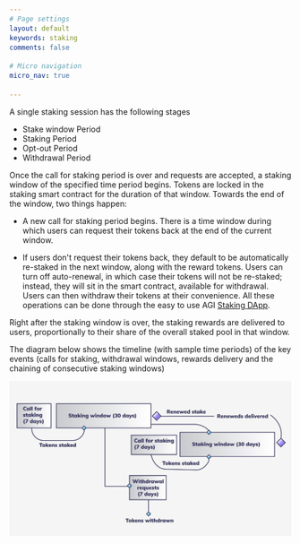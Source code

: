 ```yaml
---
# Page settings
layout: default
keywords: staking
comments: false

# Micro navigation
micro_nav: true

---
```


A single staking session has the following stages

* Stake window Period
* Staking Period
* Opt-out Period
* Withdrawal Period

Once the call for staking period is over and requests are accepted, a staking window of the specified time period begins. Tokens are locked in the staking smart contract for the duration of that window.  Towards the end of the window, two things happen:

* A new call for staking period begins. There is a time window during which users can request their tokens back at the end of the current window. 

* If users don't request their tokens back, they default to be automatically re-staked in the next window, along with the reward tokens. Users can turn off auto-renewal, in which case their tokens will not be re-staked; instead, they will sit in the smart contract, available for withdrawal. Users can then withdraw their tokens at their convenience. All these operations can be done through the easy to use AGI <a href="https://staking.singularitynet.io" target="_blank">Staking DApp</a>.

Right after the staking window is over, the staking rewards are delivered to users, proportionally to their share of the overall staked pool in that window. 

The diagram below shows the timeline (with sample time periods) of the key events (calls for staking, withdrawal windows, rewards delivery and the chaining of consecutive staking windows)

![staking](/assets/img/staking/staking_sequence.jpg)

